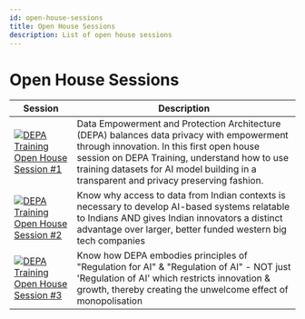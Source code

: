 ```yaml
---
id: open-house-sessions
title: Open House Sessions
description: List of open house sessions
---
```


# Open House Sessions

| Session                                                                                                                                                                                        | Description                                                                                                                                                                                                                                                                      |
| ---------------------------------------------------------------------------------------------------------------------------------------------------------------------------------------------- | -------------------------------------------------------------------------------------------------------------------------------------------------------------------------------------------------------------------------------------------------------------------------------- |
| [![DEPA Training Open House Session #1](https://markdown-videos-api.jorgenkh.no/url?url=https%3A%2F%2Fwww.youtube.com%2Fwatch%3Fv%3DTd5XMwM4vuU)](https://www.youtube.com/watch?v=Td5XMwM4vuU) | Data Empowerment and Protection Architecture (DEPA) balances data privacy with empowerment through innovation. In this first open house session on DEPA Training, understand how to use training datasets for AI model building in a transparent and privacy preserving fashion. |
| [![DEPA Training Open House Session #2](https://markdown-videos-api.jorgenkh.no/url?url=https%3A%2F%2Fwww.youtube.com%2Fwatch%3Fv%3DV2413ErtGzs)](https://www.youtube.com/watch?v=V2413ErtGzs) | Know why access to data from Indian contexts is necessary to develop AI-based systems relatable to Indians AND gives Indian innovators a distinct advantage over larger, better funded western big tech companies                                                                |
| [![DEPA Training Open House Session #3](https://markdown-videos-api.jorgenkh.no/url?url=https%3A%2F%2Fwww.youtube.com%2Fwatch%3Fv%3DVF4LpxY9Rtk)](https://www.youtube.com/watch?v=VF4LpxY9Rtk) | Know how DEPA embodies principles of "Regulation for AI" & "Regulation of AI" - NOT just 'Regulation of AI' which restricts innovation & growth, thereby creating the unwelcome effect of monopolisation                                                                         |
